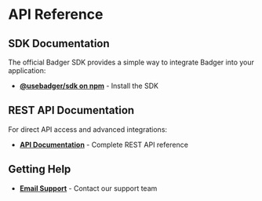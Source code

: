 # API Reference

## SDK Documentation

The official Badger SDK provides a simple way to integrate Badger into your application:

- **[@usebadger/sdk on npm](https://www.npmjs.com/package/@usebadger/sdk)** - Install the SDK

## REST API Documentation

For direct API access and advanced integrations:

- **[API Documentation](https://api.usebadger.dev/docs)** - Complete REST API reference

## Getting Help

- **[Email Support](mailto:hello@usebadger.dev)** - Contact our support team
